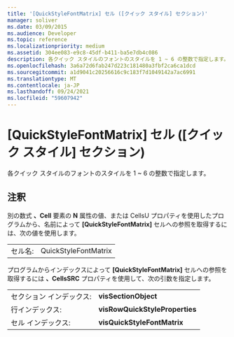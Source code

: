 ```yaml
---
title: '[QuickStyleFontMatrix] セル ([クイック スタイル] セクション)'
manager: soliver
ms.date: 03/09/2015
ms.audience: Developer
ms.topic: reference
ms.localizationpriority: medium
ms.assetid: 304ee083-e9c8-45df-b411-ba5e7db4c086
description: 各クイック スタイルのフォントのスタイルを 1 ~ 6 の整数で指定します。
ms.openlocfilehash: 3a6a72d6fab247d223c181480a3fbf2ca6ca1dcd
ms.sourcegitcommit: a1d9041c20256616c9c183f7d1049142a7ac6991
ms.translationtype: MT
ms.contentlocale: ja-JP
ms.lasthandoff: 09/24/2021
ms.locfileid: "59607942"
---
```

# <a name="quickstylefontmatrix-cell-quick-style-section"></a>[QuickStyleFontMatrix] セル ([クイック スタイル] セクション)

各クイック スタイルのフォントのスタイルを 1 ~ 6 の整数で指定します。
  
## <a name="remarks"></a>注釈

別の数式 **、Cell** 要素の **N** 属性の値、または CellsU プロパティを使用したプログラムから、名前によって **[QuickStyleFontMatrix]** セルへの参照を取得するには、次の値を使用します。  
  
|||
|:-----|:-----|
| セル名:  <br/> | QuickStyleFontMatrix  <br/> |
   
プログラムからインデックスによって **[QuickStyleFontMatrix]** セルへの参照を取得するには **、CellsSRC** プロパティを使用して、次の引数を指定します。 
  
|||
|:-----|:-----|
| セクション インデックス:  <br/> |**visSectionObject** <br/> |
| 行インデックス:  <br/> |**visRowQuickStyleProperties** <br/> |
| セル インデックス:  <br/> |**visQuickStyleFontMatrix** <br/> |
   

